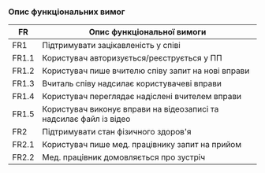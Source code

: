 ### Опис функціональних вимог

| FR    | Опис функціональної вимоги | 
| ------| ----------- | 
| FR1   | Підтримувати зацікавленість у співі |
| FR1.1 | Користувач авторизується/реєструється у ПП |
| FR1.2 | Користувач пише вчителю співу запит на нові вправи |
| FR1.3 | Вчиталь співу надсилає користувачеві вправи | 
| FR1.4 | Користувач переглядає надіслені вчителем вправи | 
| FR1.5 | Користувач виконує вправи на відеозаписі та надсилає файл із відео  | 
| FR2   | Підтримувати стан фізичного здоров'я |
| FR2.1 | Користувач пише мед. працівнику запит на прийом |
| FR2.2 | Мед. працівник домовляється про зустріч | 
